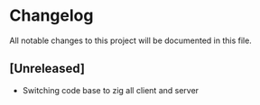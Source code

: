 # Changelog

All notable changes to this project will be documented in this file.

## [Unreleased]

- Switching code base to zig all client and server
